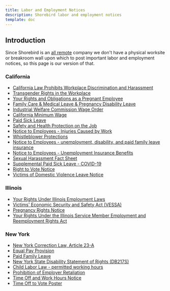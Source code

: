 ```yaml
---
title: Labor and Employment Notices
description: Shorebird labor and employment notices
template: doc
---
```


## Introduction

Since Shorebird is an [all remote](company.md) company we don't have a physical
worksite or breakroom wall upon which to post important labor and employment
notices, so this page is our version of that.

### California

- [California Law Prohibits Workplace Discrimination and Harassment](https://calcivilrights.ca.gov/wp-content/uploads/sites/32/2023/01/Workplace-Discrimination-Poster_ENG.pdf)
- [Transgender Rights in the Workplace](https://calcivilrights.ca.gov/wp-content/uploads/sites/32/2022/11/The-Rights-of-Employees-who-are-Transgender-or-Gender-Nonconforming-Poster_ENG.pdf)
- [Your Rights and Obligations as a Pregnant Employee](https://calcivilrights.ca.gov/wp-content/uploads/sites/32/2023/01/Your-Rights-and-Obligations-as-a-Pregnant-Employee_ENG.pdf)
- [Family Care & Medical Leave & Pregnancy Disability Leave](https://calcivilrights.ca.gov/wp-content/uploads/sites/32/2023/01/CFRA-and-Pregnancy-Leave_ENG.pdf)
- [Industrial Welfare Commission Wage Order](https://www.dir.ca.gov/IWC/IWCArticle04.pdf)
- [California Minimum Wage](https://www.dir.ca.gov/iwc/MW-2022.pdf)
- [Paid Sick Leave](<https://www.dir.ca.gov/DLSE/Publications/Paid_Sick_Days_Poster_Template_(11_2014).pdf>)
- [Safety and Health Protection on the Job](https://www.dir.ca.gov/dosh/dosh_publications/shpstreng012000.pdf)
- [Notice to Employees - Injuries Caused by Work](https://www.dir.ca.gov/dwc/NoticePoster.pdf)
- [Whistleblower Protections](https://www.dir.ca.gov/dlse/WhistleblowersNotice.pdf)
- [Notice to Employees - unemployment, disability, and paid family leave insurance](https://www.edd.ca.gov/pdf_pub_ctr/de1857a.pdf)
- [Notice to Employees - Unemployment Insurance Benefits](https://www.edd.ca.gov/pdf_pub_ctr/de1857d.pdf)
- [Sexual Harassment Fact Sheet](https://calcivilrights.ca.gov/wp-content/uploads/sites/32/2020/03/Sexual-Harassment-Fact-Sheet_ENG.pdf)
- [Supplemental Paid Sick Leave - COVID-19](https://www.dir.ca.gov/dlse/COVID19resources/2022-COVID-19-SPSL-Poster.pdf)
- [Right to Vote Notice](https://elections.cdn.sos.ca.gov/pdfs/tov-english.pdf)
- [Victims of Domestic Violence Leave Notice](https://www.dir.ca.gov/dlse/Victims_of_Domestic_Violence_Leave_Notice.pdf)

### Illinois

- [Your Rights Under Illinois Employment Laws](https://labor.illinois.gov/content/dam/soi/en/web/idol/employers/posters/23_YourRights_Poster_11x17.pdf)
- [Victims' Economic Security and Safety Act (VESSA)](https://labor.illinois.gov/content/dam/soi/en/web/idol/employers/posters/2022-vessa-poster-english.pdf)
- [Pregnancy Rights Notice](https://dhr.illinois.gov/content/dam/soi/en/web/dhr/documents/idhr-employer-notice-poster-v9.22.pdf)
- [Your Rights Under the Illinois Service Member Employment and Reemployment Rights Act](https://www.illinoisattorneygeneral.gov/rights/mvrb_iserra_poster_0818.pdf)

### New York

- [New York Correction Law, Article 23-A](https://dol.ny.gov/system/files/documents/2021/02/correction-law-article-23a.pdf)
- [Equal Pay Provision](https://dol.ny.gov/system/files/documents/2021/03/ls603_equity_provision.pdf)
- [Paid Family Leave](http://docs.paidfamilyleave.ny.gov/content/main/forms/PFLDocs/pfl-at-a-glance-2023.pdf)
- [New York State Disability Statement of Rights (DB217S)](https://www.wcb.ny.gov/content/main/forms/db271s.pdf)
- [Child Labor Law - permitted working hours](https://dol.ny.gov/system/files/documents/2021/03/ls171.pdf)
- [Prohibition of Employer Retaliation](https://dol.ny.gov/system/files/documents/2022/02/ls740_1.pdf)
- [Time Off and Work Hours Notice](https://dol.ny.gov/system/files/documents/2021/02/ls606_guidelines_for_employers-requirements_to_notify_employees_about_time_off_and_work_hours.pdf)
- [Time Off to Vote Poster](https://www.elections.ny.gov/NYSBOE/elections/TimeOffToVoteNotice.pdf)
